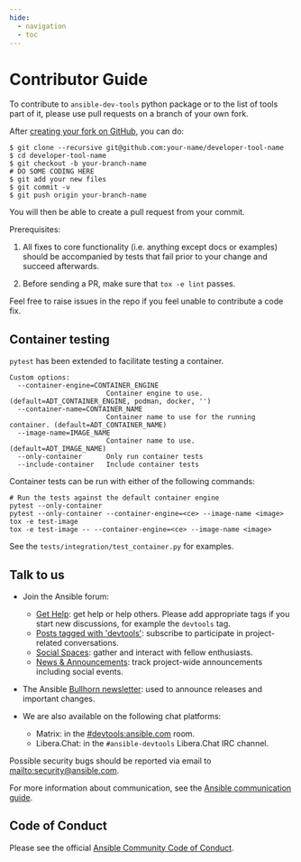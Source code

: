 ```yaml
---
hide:
  - navigation
  - toc
---
```


# Contributor Guide

To contribute to `ansible-dev-tools` python package or to the list of tools part of it, please use pull requests on a branch of your own fork.

After [creating your fork on GitHub], you can do:

```shell-session
$ git clone --recursive git@github.com:your-name/developer-tool-name
$ cd developer-tool-name
$ git checkout -b your-branch-name
# DO SOME CODING HERE
$ git add your new files
$ git commit -v
$ git push origin your-branch-name
```

You will then be able to create a pull request from your commit.

Prerequisites:

1. All fixes to core functionality (i.e. anything except docs or examples) should
   be accompanied by tests that fail prior to your change and succeed afterwards.

2. Before sending a PR, make sure that `tox -e lint` passes.

Feel free to raise issues in the repo if you feel unable to contribute a code
fix.

## Container testing

`pytest` has been extended to facilitate testing a container.

```shell
Custom options:
  --container-engine=CONTAINER_ENGINE
                        Container engine to use. (default=ADT_CONTAINER_ENGINE, podman, docker, '')
  --container-name=CONTAINER_NAME
                        Container name to use for the running container. (default=ADT_CONTAINER_NAME)
  --image-name=IMAGE_NAME
                        Container name to use. (default=ADT_IMAGE_NAME)
  --only-container      Only run container tests
  --include-container   Include container tests
```

Container tests can be run with either of the following commands:

```shell
# Run the tests against the default container engine
pytest --only-container
pytest --only-container --container-engine=<ce> --image-name <image>
tox -e test-image
tox -e test-image -- --container-engine=<ce> --image-name <image>
```

See the `tests/integration/test_container.py` for examples.

## Talk to us

- Join the Ansible forum:

  - [Get Help](https://forum.ansible.com/c/help/6): get help or help others. Please add appropriate tags if you start new discussions, for example the `devtools` tag.
  - [Posts tagged with 'devtools'](https://forum.ansible.com/tag/devtools): subscribe to participate in project-related conversations.
  - [Social Spaces](https://forum.ansible.com/c/chat/4): gather and interact with fellow enthusiasts.
  - [News & Announcements](https://forum.ansible.com/c/news/5): track project-wide announcements including social events.

- The Ansible [Bullhorn newsletter]: used to announce releases and important changes.

- We are also available on the following chat platforms:
  - Matrix: in the [#devtools:ansible.com](https://matrix.to/#/#devtools:ansible.com) room.
  - Libera.Chat: in the `#ansible-devtools` Libera.Chat IRC channel.

Possible security bugs should be reported via email to
<mailto:security@ansible.com>.

For more information about communication, see the [Ansible communication guide].

## Code of Conduct

Please see the official [Ansible Community Code of Conduct].

[Ansible communication guide]: https://docs.ansible.com/ansible/devel/community/communication.html
[Ansible Community Code of Conduct]: https://docs.ansible.com/ansible/latest/community/code_of_conduct.html
[creating your fork on github]: https://docs.github.com/en/get-started/quickstart/contributing-to-projects
[Bullhorn newsletter]: https://docs.ansible.com/ansible/devel/community/communication.html#the-bullhorn
